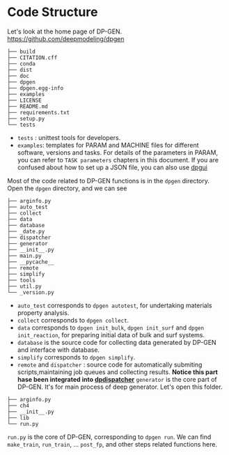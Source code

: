 # Code Structure
Let's look at the home page of DP-GEN. https://github.com/deepmodeling/dpgen
````
├── build
├── CITATION.cff
├── conda
├── dist
├── doc
├── dpgen
├── dpgen.egg-info
├── examples
├── LICENSE
├── README.md
├── requirements.txt
├── setup.py
└── tests
````

- `tests` : unittest tools for developers.
- `examples`: templates for PARAM and MACHINE files for different software, versions and tasks.
For details of the parameters in PARAM, you can refer to `TASK parameters` chapters in this document.
If you are confused about how to set up a JSON file, you can also use [dpgui](https://mobile.dpgui.deepmodeling.com/)

Most of the code related to DP-GEN functions is in the `dpgen` directory. Open the `dpgen` directory, and we can see
````
├── arginfo.py
├── auto_test
├── collect
├── data
├── database
├── _date.py
├── dispatcher
├── generator
├── __init__.py
├── main.py
├── __pycache__
├── remote
├── simplify
├── tools
├── util.py
└── _version.py
````

- `auto_test` corresponds to `dpgen autotest`, for undertaking materials property analysis.
- `collect` corresponds to `dpgen collect`.
- `data` corresponds to `dpgen init_bulk`, `dpgen init_surf` and `dpgen init_reaction`, for preparing initial data of bulk and surf systems.
- `database` is the source code for collecting data generated by DP-GEN and interface with database.
- `simplify` corresponds to `dpgen simplify`.
- `remote` and `dispatcher` : source code for automatically submiting scripts,maintaining job queues and collecting results.
    **Notice this part hase been integrated into [dpdispatcher](https://github.com/deepmodeling/dpdispatcher)**
`generator` is the core part of DP-GEN. It's for main process of deep generator. Let's open this folder.

````
├── arginfo.py
├── ch4
├── __init__.py
├── lib
└── run.py
````
`run.py` is the core of DP-GEN, corresponding to `dpgen run`. We can find `make_train`, `run_train`, ... `post_fp`, and other steps related functions here.
